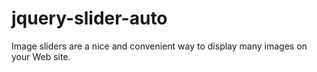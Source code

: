 # jquery-slider-auto
Image sliders are a nice and convenient way to display many images on your Web site. 
